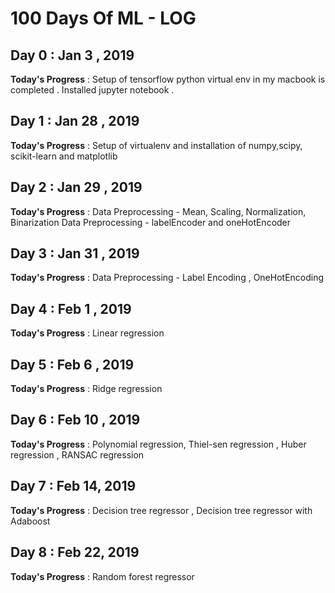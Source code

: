# 100 Days Of ML - LOG

## Day 0 : Jan 3 , 2019
 
**Today's Progress** : Setup of tensorflow python virtual env in my macbook is completed . Installed jupyter notebook .


## Day 1 : Jan 28 , 2019
 
**Today's Progress** : Setup of virtualenv and installation of numpy,scipy, scikit-learn and matplotlib


## Day 2 : Jan 29 , 2019
 
**Today's Progress** : 
Data Preprocessing - Mean, Scaling, Normalization, Binarization
Data Preprocessing - labelEncoder and oneHotEncoder


## Day 3 : Jan 31 , 2019
 
**Today's Progress** : 
Data Preprocessing - Label Encoding , OneHotEncoding


## Day 4 : Feb 1 , 2019
 
**Today's Progress** : 
Linear regression


## Day 5 : Feb 6 , 2019
 
**Today's Progress** : 
Ridge regression


## Day 6 : Feb 10 , 2019
 
**Today's Progress** : 
Polynomial regression, Thiel-sen regression , Huber regression , RANSAC regression



## Day 7 : Feb 14, 2019
**Today's Progress** : 
Decision tree regressor , Decision tree regressor with Adaboost


## Day 8 : Feb 22, 2019
**Today's Progress** : 
Random forest regressor


